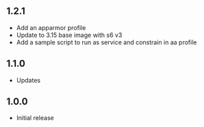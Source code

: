 <!-- https://developers.home-assistant.io/docs/add-ons/presentation#keeping-a-changelog -->

## 1.2.1

- Add an apparmor profile
- Update to 3.15 base image with s6 v3
- Add a sample script to run as service and constrain in aa profile

## 1.1.0

- Updates

## 1.0.0

- Initial release
